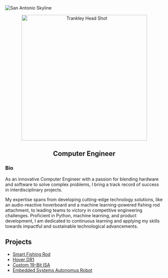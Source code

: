 <img alt="San Antonio Skyline" src="https://www.beecreekphoto.com/images/xl/san-antonio-skyline-twilight-pano-D85_2913.jpg">

<p align="center"><img alt="Trankley Head Shot" src="https://media.licdn.com/dms/image/C5603AQE7ywL7RZrFug/profile-displayphoto-shrink_800_800/0/1659469587140?e=1720051200&v=beta&t=-ZtvCRjtyLgi8VTgsFmxkFUIi4_Gf4PTcG8SKeuJN4s" width ="400">

<h2 align="center"> Computer Engineer </h2>

<h3>Bio</h3>

As an innovative Computer Engineer with a passion for blending hardware and software to solve complex problems, I bring a track record of success in interdisciplinary projects. 

My expertise spans from developing cutting-edge technology solutions, like an audio-reactive hoverboard and a machine learning-powered fishing rod attachment, to leading teams to victory in competitive engineering challenges. Proficient in Python, machine learning, and product development, I am dedicated to continuous learning and applying my skills towards impactful and sustainable technological advancements.

<h2>Projects</h2>

<ul>
<li><a href="https://trankley.github.io/academic/Smart_Fishing_Rod">Smart Fishing Rod</a></li>
<li><a href="https://trankley.github.io/academic/capstone">Hover DR1</a></li>
<li><a href="https://trankley.github.io/academic/19_Bit_ISA">Custom 19-Bit ISA</a></li>
<li><a href="https://trankley.github.io/academic/Steven_The_Robot">Embedded Systems Autonomus Robot</a></li>
</ul>
